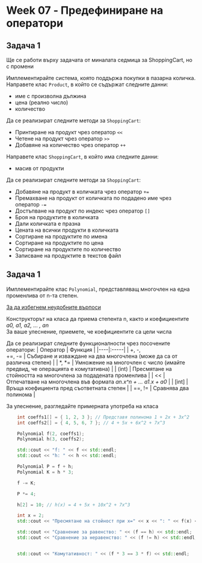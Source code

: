 # Week 07 - Предефиниране на оператори


## Задача 1

Ще се работи върху задачата от миналата седмица за ShoppingCart, но с промени

 Имплементирайте система, която поддържа покупки в пазарна количка.<br>
 Направете клас `Product`, в който се съдържат следните данни:
  * име с произволна дължина
  * цена (реално число)
  * количество

 Да се реализират следните методи за `ShoppingCart`:
  * Принтиране на продукт чрез оператор `<<`
  * Четене на продукт чрез оператор `>>`
  * Добавяне на количество чрез оператор `++`


 Направете клас `ShoppingCart`, в който има следните данни:
  * масив от продукти

 Да се реализират следните методи за `ShoppingCart`:
  * Добавяне на продукт в количката чрез оператор `+=`
  * Премахване на продукт от количката по подаденo име чрез оператор `-=`
  * Достъпване на продукт по индекс чрез оператор `[]`
  * Броя на продуктите в количката
  * Дали количката е празна
  * Цената на всички продукти в количката
  * Сортиране на продуктите по имена
  * Сортиране на продуктите по цена
  * Сортиране на продуктите по количество
  * Записване на продуктите в текстов файл


## Задача 1
Имплементирайте клас `Polynomial`, представляващ многочлен на една променлива от n-та степен. 

[За да избегнем неудобните върпоси](https://bg.wikipedia.org/wiki/%D0%9C%D0%BD%D0%BE%D0%B3%D0%BE%D1%87%D0%BB%D0%B5%D0%BD)

Конструкторът на класа да приема степента n, както и коефициентите <br> *a0, a1, a2, ... , an* <br>
За ваше улеснение, приемете, че коефициентите са цели числа

Да се реализират следните функционалности чрез посочените оператори: 
|   Оператор   |        Функция        | 
|----|:-----|
| +, -,<br>+=, -= | Събиране и изваждане на два многочлена (може да са от различна степен) |
| *, *= | Умножение на многочлен с число (имайте предвид, че операцията е комутативна)   |
| (int) | Пресмятане на стойността на многочлена за подадената променлива |
| << | Отпечатване на многочлена във форматa *an.x^n + ... a1.x + a0*     |
| [int] | Връща коефициента пред съответната степен |
| ==, != | Сравнява два полинома |
    
За улеснение, разгледайте примерната употреба на класа 

```c++
    int coeffs1[] = { 1, 2, 3 }; // Представя полинома 1 + 2x + 3x^2
    int coeffs2[] = { 4, 5, 6, 7 }; // 4 + 5x + 6x^2 + 7x^3

    Polynomial f(2, coeffs1);
    Polynomial h(3, coeffs2);

    std::cout << "f: " << f << std::endl;
    std::cout << "h: " << h << std::endl;

    Polynomial P = f + h;
    Polynomial K = h * 3;

    f -= K;

    P *= 4;

    h[2] = 10; // h(x) = 4 + 5x + 10x^2 + 7x^3

    int x = 2;
    std::cout << "Пресмятане на стойност при x=" << x << ": " << f(x) << std::endl;

    std::cout << "Сравнение за равенство: " << (f == h) << std::endl;
    std::cout << "Сравнение за неравенство: " << (f != h) << std::endl;


    std::cout << "Комутативност: " << (f * 3 == 3 * f) << std::endl;
```



